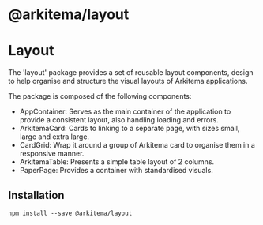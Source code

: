 # @arkitema/layout

# Layout

The 'layout' package provides a set of reusable layout components, design to help organise and structure the visual layouts of Arkitema applications.

The package is composed of the following components:

- AppContainer: Serves as the main container of the application to provide a consistent layout, also handling loading and errors.
- ArkitemaCard: Cards to linking to a separate page, with sizes small, large and extra large.
- CardGrid: Wrap it around a group of Arkitema card to organise them in a responsive manner.
- ArkitemaTable: Presents a simple table layout of 2 columns.
- PaperPage: Provides a container with standardised visuals.

## Installation

```
npm install --save @arkitema/layout
```

